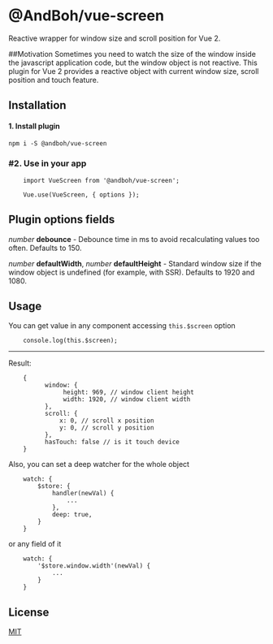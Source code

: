 # @AndBoh/vue-screen

Reactive wrapper for window size and scroll position for Vue 2.

##Motivation
Sometimes you need to watch the size of the window inside the javascript application code,
but the window object is not reactive. This plugin for Vue 2 provides a reactive object with current
window size, scroll position and touch feature.

## Installation
#### 1. Install plugin


    npm i -S @andboh/vue-screen

### #2. Use in your app

        import VueScreen from '@andboh/vue-screen';

        Vue.use(VueScreen, { options });

## Plugin options fields
*number* **debounce** - Debounce time in ms to avoid recalculating values too often. Defaults to 150.

*number* **defaultWidth**, *number* **defaultHeight** - Standard window size if the window object
is undefined (for example, with SSR). Defaults to 1920 and 1080.

## Usage
You can get value in any component accessing `this.$screen` option 

        console.log(this.$screen);

---
Result:

        {
              window: {
                   height: 969, // window client height
                   width: 1920, // window client width
              },
              scroll: {
                  x: 0, // scroll x position
                  y: 0, // scroll y position
              },
              hasTouch: false // is it touch device
        }

Also, you can set a deep watcher for the whole object

        watch: {
            $store: {
                handler(newVal) {
                    ...
                },
                deep: true,
            }
        }

or any field of it

        watch: {
            '$store.window.width'(newVal) {
                ...
            }
        }

## License
[MIT](https://github.com/AndBoh/vue-screen/blob/main/LICENSE)
